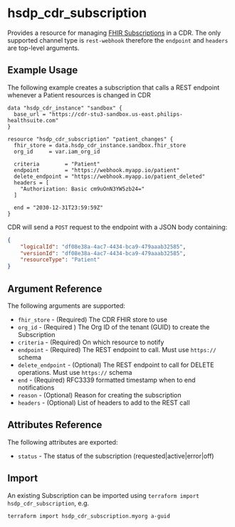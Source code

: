 # hsdp_cdr_subscription
Provides a resource for managing [FHIR Subscriptions](https://www.hl7.org/fhir/stu3/subscription.html) in a CDR. 
The only supported channel type is `rest-webhook` therefore the `endpoint` and `headers` are top-level arguments.

## Example Usage

The following example creates a subscription that calls a REST endpoint whenever a Patient resources is changed in CDR

```hcl
data "hsdp_cdr_instance" "sandbox" {
  base_url = "https://cdr-stu3-sandbox.us-east.philips-healthsuite.com"
}

resource "hsdp_cdr_subscription" "patient_changes" {
  fhir_store = data.hsdp_cdr_instance.sandbox.fhir_store
  org_id     = var.iam_org_id

  criteria        = "Patient"
  endpoint        = "https://webhook.myapp.io/patient"
  delete_endpoint = "https://webhook.myapp.io/patient_deleted"
  headers = [
    "Authorization: Basic cm9uOnN3YW5zb24="
  ]

  end = "2030-12-31T23:59:59Z"
}
```

CDR will send a `POST` request to the endpoint with a JSON body containing:

```json
{
    "logicalId": "df08e38a-4ac7-4434-bca9-479aaab32585",
    "versionId": "df08e38a-4ac7-4434-bca9-479aaab32585",
    "resourceType": "Patient"
}
```

## Argument Reference

The following arguments are supported:

* `fhir_store` - (Required) The CDR FHIR store to use
* `org_id` - (Required ) The Org ID of the tenant (GUID) to create the Subscription 
* `criteria` - (Required) On which resource to notify
* `endpoint` - (Required) The REST endpoint to call. Must use `https://`  schema
* `delete_endpoint` - (Optional) The REST endpoint to call for DELETE operations. Must use `https://` schema  
* `end` - (Required) RFC3339 formatted timestamp when to end notifications
* `reason` - (Optional) Reason for creating the subscription
* `headers` - (Optional) List of headers to add to the REST call

## Attributes Reference

The following attributes are exported:

* `status` - The status of the subscription (requested|active|error|off)

## Import

An existing Subscription can be imported using `terraform import hsdp_cdr_subscription`, e.g.

```bash
terraform import hsdp_cdr_subscription.myorg a-guid
```

